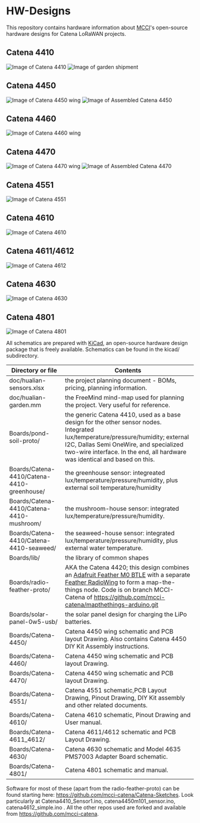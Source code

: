 # HW-Designs
This repository contains hardware information about [MCCI](http://www.mcci.com)'s open-source hardware designs for Catena LoRaWAN projects.

Catena 4410
-----------
<img src="/assets/MCCI-Catena-4410-1080x620.jpg" alt="Image of Catena 4410" /> 
<Img src="/assets/catena-4410-hualian-kit-20161104-rough-1024x871.jpg" alt="Image of garden shipment" /> 

Catena 4450
-----------
<img src="/assets/Catena-4450-Wing.jpg" alt="Image of Catena 4450 wing" /> 
<img src="/assets/Assembled-Catena-4450.jpg" alt="Image of Assembled Catena 4450" />

Catena 4460
-----------
<img src="/assets/Catena-4460-wing.jpg" alt="Image of Catena 4460 wing" /> 

Catena 4470
-----------
<img src="/assets/Catena-4470-wing.jpg" alt="Image of Catena 4470 wing" />
<img src="/assets/Catena-4470-Assembled.jpg" alt="Image of Assembled Catena 4470" /> 

Catena 4551
-----------
<img src="/assets/Catena-4551-Proto.jpg" alt="Image of Catena 4551" /> 

Catena 4610
----------------
<img src="/assets/Catena-4610.jpg" alt="Image of Catena 4610" />

Catena 4611/4612
----------------
<img src="/assets/Catena-4612.jpg" alt="Image of Catena 4612" /> 

Catena 4630
----------------
<img src="/assets/Catena-4610.jpg" alt="Image of Catena 4630" />

Catena 4801
----------------
<img src="/assets/Catena-4610.jpg" alt="Image of Catena 4801" />

All schematics are prepared with [KiCad](http://kicad-pcb.org/), an open-source hardware design package that is freely available. 
Schematics can be found in the kicad/ subdirectory. 

Directory or file | Contents
------------------|---------
doc/hualian-sensors.xlsx | the project planning document - BOMs, pricing, planning information.
doc/hualian-garden.mm | the FreeMind mind-map used for planning the project. Very useful for reference.
Boards/pond-soil-proto/ | the generic Catena 4410, used as a base design for the other sensor nodes. Integrated lux/temperature/pressure/humidity; external I2C, Dallas Semi OneWire, and specialized two-wire interface. In the end, all hardware was identical and based on this.
Boards/Catena-4410/Catena-4410-greenhouse/ | the greenhouse sensor: integreated lux/temperature/pressure/humidity, plus external soil temperature/humidity
Boards/Catena-4410/Catena-4410-mushroom/ | the mushroom-house sensor: integrated lux/temperature/pressure/humidity.
Boards/Catena-4410/Catena-4410-seaweed/ | the seaweed-house sensor: integrated lux/temperature/pressure/humidity, plus external water temperature.
Boards/lib/ | the library of common shapes
Boards/radio-feather-proto/ | AKA the Catena 4420; this design combines an [Adafruit Feather M0 BTLE](https://www.adafruit.com/products/2995) with a separate [Feather RadioWing](https://www.adafruit.com/products/3231) to form a map-the-things node. Code is on branch MCCI-Catena of https://github.com/mcci-catena/mapthethings-arduino.git 
Boards/solar-panel-0w5-usb/ | the solar panel design for charging the LiPo batteries.
Boards/Catena-4450/ | Catena 4450 wing schematic and PCB layout Drawing. Also contains Catena 4450 DIY Kit Assembly instructions.
Boards/Catena-4460/ | Catena 4450 wing schematic and PCB layout Drawing.
Boards/Catena-4470/ | Catena 4450 wing schematic and PCB layout Drawing.
Boards/Catena-4551/ | Catena 4551 schematic,PCB Layout Drawing, Pinout Drawing, DIY Kit assembly and other related documents.
Boards/Catena-4610/ | Catena 4610 schematic, Pinout Drawing and User manual.
Boards/Catena-4611_4612/ | Catena 4611/4612 schematic and PCB Layout Drawing.
Boards/Catena-4630/ | Catena 4630 schematic and Model 4635 PMS7003 Adapter Board schematic.
Boards/Catena-4801/ | Catena 4801 schematic and manual.

Software for most of these (apart from the radio-feather-proto) can be found starting here: https://github.com/mcci-catena/Catena-Sketches.
Look particularly at Catena4410_Sensor1.ino, catena4450m101_sensor.ino, catena4612_simple.ino . All the other repos used are forked and available from https://github.com/mcci-catena.
